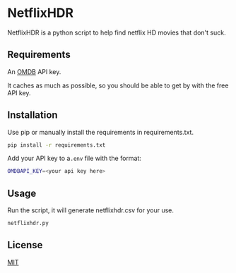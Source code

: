 # NetflixHDR

NetflixHDR is a python script to help find netflix HD movies that don't suck.

## Requirements

An [OMDB](http://www.omdbapi.com/) API key.

It caches as much as possible, so you should be able to get by with the free API key.

## Installation

Use pip or manually install the requirements in requirements.txt.

```bash
pip install -r requirements.txt
```

Add your API key to a```.env``` file with the format:
```bash
OMDBAPI_KEY=<your api key here>
```

## Usage

Run the script, it will generate netflixhdr.csv for your use.

```bash
netflixhdr.py
```

## License
[MIT](https://choosealicense.com/licenses/mit/)